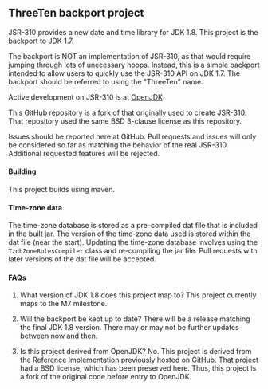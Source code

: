 
## ThreeTen backport project
JSR-310 provides a new date and time library for JDK 1.8.
This project is the backport to JDK 1.7.

The backport is NOT an implementation of JSR-310, as that would require
jumping through lots of unecessary hoops.
Instead, this is a simple backport intended to allow users to quickly
use the JSR-310 API on JDK 1.7.
The backport should be referred to using the "ThreeTen" name.

Active development on JSR-310 is at [OpenJDK](http://openjdk.java.net/projects/threeten/):

This GitHub repository is a fork of that originally used to create JSR-310.
That repository used the same BSD 3-clause license as this repository.

Issues should be reported here at GitHub.
Pull requests and issues will only be considered so far as matching the behavior
of the real JSR-310. Additional requested features will be rejected.

#### Building
This project builds using maven.

#### Time-zone data
The time-zone database is stored as a pre-compiled dat file that is included in the built jar.
The version of the time-zone data used is stored within the dat file (near the start).
Updating the time-zone database involves using the `TzdbZoneRulesCompiler` class
and re-compiling the jar file.
Pull requests with later versions of the dat file will be accepted.

#### FAQs

1. What version of JDK 1.8 does this project map to?
This project currently maps to the M7 milestone.

2. Will the backport be kept up to date?
There will be a release matching the final JDK 1.8 version.
There may or may not be further updates between now and then.

3. Is this project derived from OpenJDK?
No. This project is derived from the Reference Implementation previously hosted on GitHub.
That project had a BSD license, which has been preserved here.
Thus, this project is a fork of the original code before entry to OpenJDK.
